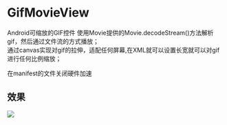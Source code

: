 # GifMovieView
Android可缩放的GIF控件
使用Movie提供的Movie.decodeStream()方法解析gif，然后通过文件流的方式播放；<br>
通过canvas实现对gif的拉伸，适配任何屏幕,在XML就可以设置长宽就可以对gif进行任何比例缩放；<br>

在manifest的文件关闭硬件加速<br>
## 效果
![](https://github.com/Kevin-Stark/GifMovieView/blob/master/gif/GIF.gif)
